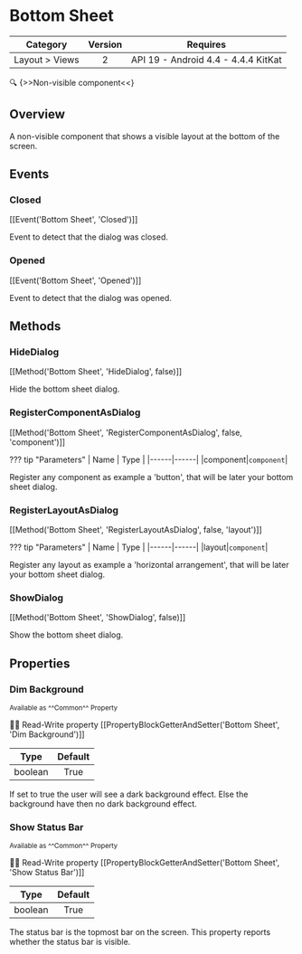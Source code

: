 # Bottom Sheet

| Category | Version | Requires |
|:--------:|:-------:|:--------:|
|Layout > Views|2|API 19 - Android 4.4 - 4.4.4 KitKat|

:mag: {>>Non-visible component<<}

## Overview

A non-visible component that shows a visible layout at the bottom of the screen.

## Events

### Closed

[[Event('Bottom Sheet', 'Closed')]]

Event to detect that the dialog was closed.

### Opened

[[Event('Bottom Sheet', 'Opened')]]

Event to detect that the dialog was opened.

## Methods

### HideDialog

[[Method('Bottom Sheet', 'HideDialog', false)]]

Hide the bottom sheet dialog.

### RegisterComponentAsDialog

[[Method('Bottom Sheet', 'RegisterComponentAsDialog', false, 'component')]]

??? tip "Parameters"
    | Name | Type |
    |------|------|
    |component|`component`|


Register any component as example a 'button', that will be later your bottom sheet dialog.

### RegisterLayoutAsDialog

[[Method('Bottom Sheet', 'RegisterLayoutAsDialog', false, 'layout')]]

??? tip "Parameters"
    | Name | Type |
    |------|------|
    |layout|`component`|


Register any layout as example a 'horizontal arrangement', that will be later your bottom sheet dialog.

### ShowDialog

[[Method('Bottom Sheet', 'ShowDialog', false)]]

Show the bottom sheet dialog.

## Properties

### Dim Background

<small>Available as ^^Common^^ Property</small>

:eyes::pencil: Read-Write property
[[PropertyBlockGetterAndSetter('Bottom Sheet', 'Dim Background')]]

| Type | Default |
|:----:|:-------:|
|boolean|True|

If set to true the user will see a dark background effect. Else the background have then no dark background effect.

### Show Status Bar

<small>Available as ^^Common^^ Property</small>

:eyes::pencil: Read-Write property
[[PropertyBlockGetterAndSetter('Bottom Sheet', 'Show Status Bar')]]

| Type | Default |
|:----:|:-------:|
|boolean|True|

The status bar is the topmost bar on the screen. This property reports whether the status bar is visible.